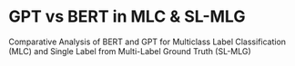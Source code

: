 # GPT vs BERT in MLC & SL-MLG
Comparative Analysis of BERT and GPT for Multiclass Label Classification  (MLC) and Single Label from Multi-Label Ground Truth (SL-MLG)
